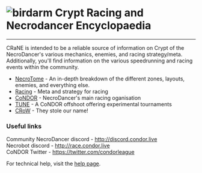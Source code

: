 # ![birdarm](/static/img/birdarm.png "Birdarm") Crypt Racing and Necrodancer Encyclopaedia
---
CRaNE is intended to be a reliable source of information on Crypt of the NecroDancer's various mechanics, enemies, and racing strategy/meta.  Additionally, you'll find information on the various speedrunning and racing events within the community.  
+ [NecroTome](/necrotome) - An in-depth breakdown of the different zones, layouts, enemies, and everything else.
+ [Racing](/racing) - Meta and strategy for racing
+ [CoNDOR](/condor) - NecroDancer's main racing oganisation
+ [TUNE](/tune) - A CoNDOR offshoot offering experimental tournaments
+ [CRoW](/crow) - They stole our name!

### Useful links

Community NecroDancer discord - http://discord.condor.live  
Necrobot discord - http://race.condor.live  
CoNDOR Twitter - https://twitter.com/condorleague  

For technical help, visit the [help page](/help).